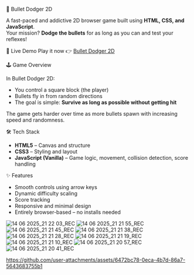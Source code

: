 




 🎯 Bullet Dodger 2D

A fast-paced and addictive 2D browser game built using **HTML, CSS, and JavaScript**.  
Your mission? **Dodge the bullets** for as long as you can and test your reflexes!

🚀 Live Demo
Play it now 👉 [Bullet Dodger 2D](https://devparth7-coder.github.io/Bullet-Dodger-2D/)


 🕹️ Game Overview

In Bullet Dodger 2D:
- You control a square block (the player)
- Bullets fly in from random directions
- The goal is simple: **Survive as long as possible without getting hit**

The game gets harder over time as more bullets spawn with increasing speed and randomness.



 🛠️ Tech Stack

- **HTML5** – Canvas and structure  
- **CSS3** – Styling and layout  
- **JavaScript (Vanilla)** – Game logic, movement, collision detection, score handling

✨ Features

- Smooth controls using arrow keys
- Dynamic difficulty scaling
- Score tracking
- Responsive and minimal design
- Entirely browser-based – no installs needed

![14 06 2025_21 22 03_REC](https://github.com/user-attachments/assets/488b71fd-964a-4a9d-9790-ef92103a3858)
![14 06 2025_21 21 55_REC](https://github.com/user-attachments/assets/e263d2f3-3d07-4adb-8c3e-0071c7cededf)
![14 06 2025_21 21 45_REC](https://github.com/user-attachments/assets/2ee29d82-f99b-495a-a965-156eed016e50)
![14 06 2025_21 21 38_REC](https://github.com/user-attachments/assets/af885c1a-d869-4ce6-890f-bd36f14c722c)
![14 06 2025_21 21 28_REC](https://github.com/user-attachments/assets/70fc66b2-4463-4653-a3db-0a895baa5d09)
![14 06 2025_21 21 19_REC](https://github.com/user-attachments/assets/a83224ef-7cb0-4821-817a-d73aa8f857ea)
![14 06 2025_21 21 10_REC](https://github.com/user-attachments/assets/5808b8ae-89b8-42eb-a53c-97d652f078c9)
![14 06 2025_21 20 57_REC](https://github.com/user-attachments/assets/ed5684b0-616a-48f1-8586-1f2f32daf61e)
![14 06 2025_21 20 41_REC](https://github.com/user-attachments/assets/f7eed335-7857-4316-a15d-7783d4b0d1b8)

https://github.com/user-attachments/assets/6472bc78-0eca-4b7d-86a7-5643683755b1
